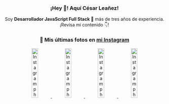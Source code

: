 <div align="center">

<h3>¡Hey 👋! Aquí César Leañez!</h3>

<p>Soy <strong>Desarrollador JavaScript Full Stack 🚀</strong> más de tres años de experiencia.<br />¡Revisa mi contenido 👇!</p>

### 📸 Mis últimas fotos en [mi Instagram](https://instagram.com/cesarsoftware.dev)


<a href='https://instagram.com/p/DKcTQWgxLum' target='_blank'>
  <img width='20%' src='https://instagram.fcmn2-1.fna.fbcdn.net/v/t51.2885-15/503849034_17919602952097059_4092165478866362923_n.jpg?stp=dst-jpg_e35_tt6&efg=eyJ2ZW5jb2RlX3RhZyI6IkZFRUQuaW1hZ2VfdXJsZ2VuLjE0NDB4MTQ0NS5zZHIuZjc1NzYxLmRlZmF1bHRfaW1hZ2UifQ&_nc_ht=instagram.fcmn2-1.fna.fbcdn.net&_nc_cat=103&_nc_oc=Q6cZ2QET25x3g-2rS09u9AKR42qj-5GBeERqa6HGKVkj-gZpE6oi3_UFxXhO2_VPmEclA9M&_nc_ohc=WSZWl3EGmz0Q7kNvwF_cVrj&_nc_gid=OJf1OFgnfQ5CNqyNXuxlsg&edm=ACWDqb8BAAAA&ccb=7-5&ig_cache_key=MzY0Njg3NDQ4NDgzMDY4MjAyMg%3D%3D.3-ccb7-5&oh=00_AfM7q3gCwi6URgl9kihg7M2ce4YGnxNSMT5SuwEwma61Tw&oe=686903E5&_nc_sid=ee9879' alt='Instagram photo' />
</a>
<a href='https://instagram.com/p/DKcTCZnuO-S' target='_blank'>
  <img width='20%' src='https://scontent.cdninstagram.com/v/t51.75761-15/503168549_17919602796097059_3346483577265803486_n.jpg?stp=dst-jpg_e15_tt6&_nc_cat=105&ig_cache_key=MzY0Njg3MzUyNjA5NTkwMDU2Mg%3D%3D.3-ccb1-7&ccb=1-7&_nc_sid=58cdad&efg=eyJ2ZW5jb2RlX3RhZyI6InhwaWRzLjE5MTZ4MTA3OC5zZHIifQ%3D%3D&_nc_ohc=7J-djhZxqFoQ7kNvwEQu9T5&_nc_oc=AdmN67SUrJxcxC3ZFp6noPv3gTjSWMC0iAZV8ghlpLVLOpZuTg86drz97zPQ6gI3Ch4&_nc_ad=z-m&_nc_cid=0&_nc_zt=23&_nc_ht=scontent.cdninstagram.com&_nc_gid=OJf1OFgnfQ5CNqyNXuxlsg&oh=00_AfNYJ43x2JEtyes7vbzVuQsHHeTNmqZ0g5Jcx_iIeRw8nA&oe=68690A63' alt='Instagram photo' />
</a>
<a href='https://instagram.com/p/DIt9Oknp-PZ' target='_blank'>
  <img width='20%' src='https://instagram.fcmn2-1.fna.fbcdn.net/v/t51.2885-15/491444712_17914409433097059_55076089485466172_n.jpg?stp=dst-jpg_e35_tt6&efg=eyJ2ZW5jb2RlX3RhZyI6IkZFRUQuaW1hZ2VfdXJsZ2VuLjU1MngzNDEuc2RyLmY3NTc2MS5kZWZhdWx0X2ltYWdlIn0&_nc_ht=instagram.fcmn2-1.fna.fbcdn.net&_nc_cat=103&_nc_oc=Q6cZ2QET25x3g-2rS09u9AKR42qj-5GBeERqa6HGKVkj-gZpE6oi3_UFxXhO2_VPmEclA9M&_nc_ohc=07rwVMR5tMUQ7kNvwGzi65I&_nc_gid=OJf1OFgnfQ5CNqyNXuxlsg&edm=ACWDqb8BAAAA&ccb=7-5&ig_cache_key=MzYxNTgxNTM1ODA3ODI0Nzg5Nw%3D%3D.3-ccb7-5&oh=00_AfPwxoty7Cm-qGeVyDiLNsrnOPOX2-2uGQV4D6dhpQy7Mg&oe=6868F7EB&_nc_sid=ee9879' alt='Instagram photo' />
</a>
<a href='https://instagram.com/p/DICt8_ruj1K' target='_blank'>
  <img width='20%' src='https://scontent.cdninstagram.com/v/t51.71878-15/487811720_2261442050918393_7784971145546330846_n.jpg?stp=dst-jpg_e15_tt6&_nc_cat=104&ig_cache_key=MzYwMzY0NDc1NTQ5MDc4MjUzOA%3D%3D.3-ccb1-7&ccb=1-7&_nc_sid=58cdad&efg=eyJ2ZW5jb2RlX3RhZyI6InhwaWRzLjY0MHgxMTU2LnNkciJ9&_nc_ohc=DZgyTvka3jYQ7kNvwF816uC&_nc_oc=Admuv3ReYO8r33-7qJkzitlV9BtphQ2iHACI4vgssFG1374NjuL0-Fs_obJK3RDRM88&_nc_ad=z-m&_nc_cid=0&_nc_zt=23&_nc_ht=scontent.cdninstagram.com&_nc_gid=OJf1OFgnfQ5CNqyNXuxlsg&oh=00_AfMxq70yy4QakRNzLpULB4_eZSaoAD0Mb9AKLydczXGGSQ&oe=68691CE4' alt='Instagram photo' />
</a>

</div>
